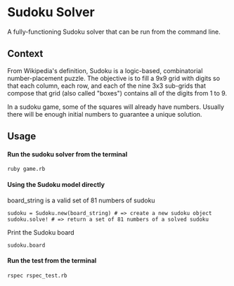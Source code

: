 # Sudoku Solver
A fully-functioning Sudoku solver that can be run from the command line.

## Context
From Wikipedia's definition, Sudoku is a logic-based, combinatorial number-placement puzzle. The objective is to fill a 9x9 grid with digits so that each column, each row, and each of the nine 3x3 sub-grids that compose that grid (also called "boxes") contains all of the digits from 1 to 9.

In a sudoku game, some of the squares will already have numbers. Usually there will be enough initial numbers to guarantee a unique solution.

## Usage
#### Run the sudoku solver from the terminal

```
ruby game.rb
```

#### Using the Sudoku model directly

board_string is a valid set of 81 numbers of sudoku

```
sudoku = Sudoku.new(board_string) # => create a new sudoku object
sudoku.solve! # => return a set of 81 numbers of a solved sudoku
```

Print the Sudoku board

```
sudoku.board
```

#### Run the test from the terminal

```
rspec rspec_test.rb
```

